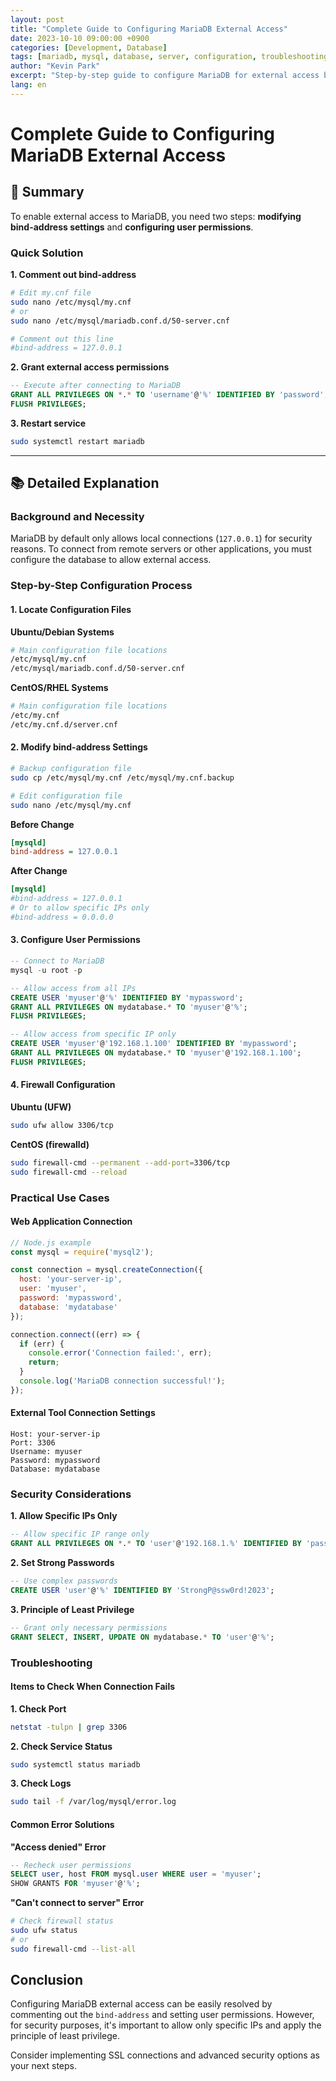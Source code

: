 ```yaml
---
layout: post
title: "Complete Guide to Configuring MariaDB External Access"
date: 2023-10-10 09:00:00 +0900
categories: [Development, Database]
tags: [mariadb, mysql, database, server, configuration, troubleshooting]
author: "Kevin Park"
excerpt: "Step-by-step guide to configure MariaDB for external access by modifying bind-address settings and user permissions."
lang: en
---
```


# Complete Guide to Configuring MariaDB External Access

## 🎯 Summary

To enable external access to MariaDB, you need two steps: **modifying bind-address settings** and **configuring user permissions**.

### Quick Solution

**1. Comment out bind-address**
```bash
# Edit my.cnf file
sudo nano /etc/mysql/my.cnf
# or
sudo nano /etc/mysql/mariadb.conf.d/50-server.cnf
```

```ini
# Comment out this line
#bind-address = 127.0.0.1
```

**2. Grant external access permissions**
```sql
-- Execute after connecting to MariaDB
GRANT ALL PRIVILEGES ON *.* TO 'username'@'%' IDENTIFIED BY 'password';
FLUSH PRIVILEGES;
```

**3. Restart service**
```bash
sudo systemctl restart mariadb
```

---

## 📚 Detailed Explanation

### Background and Necessity

MariaDB by default only allows local connections (`127.0.0.1`) for security reasons. To connect from remote servers or other applications, you must configure the database to allow external access.

### Step-by-Step Configuration Process

#### 1. Locate Configuration Files

**Ubuntu/Debian Systems**
```bash
# Main configuration file locations
/etc/mysql/my.cnf
/etc/mysql/mariadb.conf.d/50-server.cnf
```

**CentOS/RHEL Systems**
```bash
# Main configuration file locations
/etc/my.cnf
/etc/my.cnf.d/server.cnf
```

#### 2. Modify bind-address Settings

```bash
# Backup configuration file
sudo cp /etc/mysql/my.cnf /etc/mysql/my.cnf.backup

# Edit configuration file
sudo nano /etc/mysql/my.cnf
```

**Before Change**
```ini
[mysqld]
bind-address = 127.0.0.1
```

**After Change**
```ini
[mysqld]
#bind-address = 127.0.0.1
# Or to allow specific IPs only
#bind-address = 0.0.0.0
```

#### 3. Configure User Permissions

```sql
-- Connect to MariaDB
mysql -u root -p

-- Allow access from all IPs
CREATE USER 'myuser'@'%' IDENTIFIED BY 'mypassword';
GRANT ALL PRIVILEGES ON mydatabase.* TO 'myuser'@'%';
FLUSH PRIVILEGES;

-- Allow access from specific IP only
CREATE USER 'myuser'@'192.168.1.100' IDENTIFIED BY 'mypassword';
GRANT ALL PRIVILEGES ON mydatabase.* TO 'myuser'@'192.168.1.100';
FLUSH PRIVILEGES;
```

#### 4. Firewall Configuration

**Ubuntu (UFW)**
```bash
sudo ufw allow 3306/tcp
```

**CentOS (firewalld)**
```bash
sudo firewall-cmd --permanent --add-port=3306/tcp
sudo firewall-cmd --reload
```

### Practical Use Cases

#### Web Application Connection
```javascript
// Node.js example
const mysql = require('mysql2');

const connection = mysql.createConnection({
  host: 'your-server-ip',
  user: 'myuser',
  password: 'mypassword',
  database: 'mydatabase'
});

connection.connect((err) => {
  if (err) {
    console.error('Connection failed:', err);
    return;
  }
  console.log('MariaDB connection successful!');
});
```

#### External Tool Connection Settings
```
Host: your-server-ip
Port: 3306
Username: myuser
Password: mypassword
Database: mydatabase
```

### Security Considerations

**1. Allow Specific IPs Only**
```sql
-- Allow specific IP range only
GRANT ALL PRIVILEGES ON *.* TO 'user'@'192.168.1.%' IDENTIFIED BY 'password';
```

**2. Set Strong Passwords**
```sql
-- Use complex passwords
CREATE USER 'user'@'%' IDENTIFIED BY 'StrongP@ssw0rd!2023';
```

**3. Principle of Least Privilege**
```sql
-- Grant only necessary permissions
GRANT SELECT, INSERT, UPDATE ON mydatabase.* TO 'user'@'%';
```

### Troubleshooting

#### Items to Check When Connection Fails

**1. Check Port**
```bash
netstat -tulpn | grep 3306
```

**2. Check Service Status**
```bash
sudo systemctl status mariadb
```

**3. Check Logs**
```bash
sudo tail -f /var/log/mysql/error.log
```

#### Common Error Solutions

**"Access denied" Error**
```sql
-- Recheck user permissions
SELECT user, host FROM mysql.user WHERE user = 'myuser';
SHOW GRANTS FOR 'myuser'@'%';
```

**"Can't connect to server" Error**
```bash
# Check firewall status
sudo ufw status
# or
sudo firewall-cmd --list-all
```

## Conclusion

Configuring MariaDB external access can be easily resolved by commenting out the `bind-address` and setting user permissions. However, for security purposes, it's important to allow only specific IPs and apply the principle of least privilege.

Consider implementing SSL connections and advanced security options as your next steps.